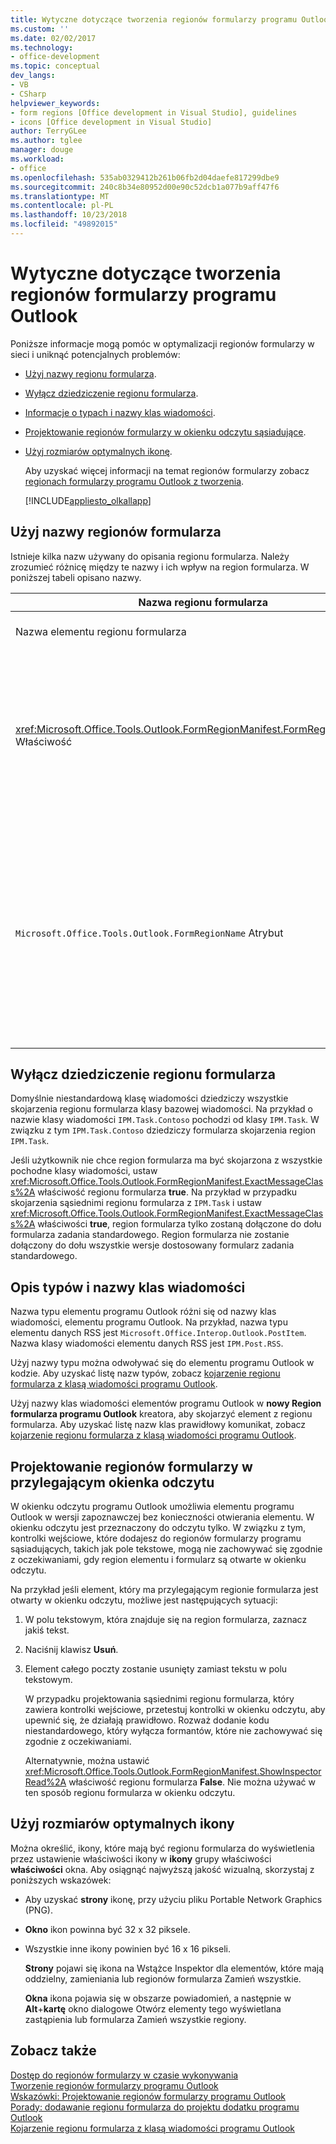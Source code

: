 ```yaml
---
title: Wytyczne dotyczące tworzenia regionów formularzy programu Outlook
ms.custom: ''
ms.date: 02/02/2017
ms.technology:
- office-development
ms.topic: conceptual
dev_langs:
- VB
- CSharp
helpviewer_keywords:
- form regions [Office development in Visual Studio], guidelines
- icons [Office development in Visual Studio]
author: TerryGLee
ms.author: tglee
manager: douge
ms.workload:
- office
ms.openlocfilehash: 535ab0329412b261b06fb2d04daefe817299dbe9
ms.sourcegitcommit: 240c8b34e80952d00e90c52dcb1a077b9aff47f6
ms.translationtype: MT
ms.contentlocale: pl-PL
ms.lasthandoff: 10/23/2018
ms.locfileid: "49892015"
---
```

# <a name="guidelines-to-create-outlook-form-regions"></a>Wytyczne dotyczące tworzenia regionów formularzy programu Outlook
  Poniższe informacje mogą pomóc w optymalizacji regionów formularzy w sieci i uniknąć potencjalnych problemów:  
  
- [Użyj nazwy regionu formularza](#UsingFormRegions).  
  
- [Wyłącz dziedziczenie regionu formularza](#DisablingInheritance).  
  
- [Informacje o typach i nazwy klas wiadomości](#ClassNames).  
  
- [Projektowanie regionów formularzy w okienku odczytu sąsiadujące](#ReadingPane).  
  
- [Użyj rozmiarów optymalnych ikonę](#UsingOptimal).  
  
  Aby uzyskać więcej informacji na temat regionów formularzy zobacz [regionach formularzy programu Outlook z tworzenia](../vsto/creating-outlook-form-regions.md).  
  
  [!INCLUDE[appliesto_olkallapp](../vsto/includes/appliesto-olkallapp-md.md)]  
  
##  <a name="UsingFormRegions"></a> Użyj nazwy regionów formularza  
 Istnieje kilka nazw używany do opisania regionu formularza. Należy zrozumieć różnicę między te nazwy i ich wpływ na region formularza. W poniższej tabeli opisano nazwy.  
  
|Nazwa regionu formularza|Opis|  
|----------------------|-----------------|  
|Nazwa elementu regionu formularza|Nazwa określona dla **Region formularza programu Outlook** pozycja **Dodaj nowy element** okno dialogowe. Jest to nazwa pliku kodu regionu formularza, który pojawia się w **Eksploratora rozwiązań**.|  
|<xref:Microsoft.Office.Tools.Outlook.FormRegionManifest.FormRegionName%2A> Właściwość|Określ tę nazwę w **tekst opisu i wybierz preferencje wyświetlania** strony **nowy Region formularza programu Outlook** kreatora. Ta nazwa jest wyświetlana jako **FormRegionName** właściwość **właściwości** okna.<br /><br /> Użyj <xref:Microsoft.Office.Tools.Outlook.FormRegionManifest.FormRegionName%2A> właściwości w celu określenia etykietę, która identyfikuje region formularza programu Outlook interfejsu użytkownika (UI). Dla regionów formularza oddzielny ta nazwa jest wyświetlana jako przycisk na Wstążce elementu programu Outlook.<br /><br /> Dla regionów formularza sąsiednimi ta nazwa pojawia się jako tekst nagłówka powyżej regionu formularza.|  
|`Microsoft.Office.Tools.Outlook.FormRegionName` Atrybut|Po dodaniu **Region formularza programu Outlook** elementu do projektu, program Visual Studio ustawia tę właściwość, aby w pełni kwalifikowaną nazwę regionu formularza. W pełni kwalifikowana nazwa domyślna jest nazwa dodatku narzędzi VSTO połączona nazwa regionu formularza za pomocą pojedynczego znaku kropki — na przykład `OutlookAddIn1.FormRegion1`.<br /><br /> Ta w pełni kwalifikowana nazwa pojawia się również jako atrybut u góry klasy fabryka regionów formularza.<br /><br /> Użyj `Microsoft.Office.Tools.Outlook.FormRegionName` atrybutu, aby jednoznacznie zidentyfikować region formularza we wszystkich dodatków narzędzi VSTO dla programu Outlook. Nie można zmienić wartość `Microsoft.Office.Tools.Outlook.FormRegionName` atrybutu, zmieniając element regionu formularza lub zmieniając <xref:Microsoft.Office.Tools.Outlook.FormRegionManifest.FormRegionName%2A> właściwości. Aby zmienić tę nazwę, należy zmodyfikować `Microsoft.Office.Tools.Outlook.FormRegionName` atrybutu w pliku kodu regionu formularza.|  
  
##  <a name="DisablingInheritance"></a> Wyłącz dziedziczenie regionu formularza  
 Domyślnie niestandardową klasę wiadomości dziedziczy wszystkie skojarzenia regionu formularza klasy bazowej wiadomości. Na przykład o nazwie klasy wiadomości `IPM.Task.Contoso` pochodzi od klasy `IPM.Task`. W związku z tym `IPM.Task.Contoso` dziedziczy formularza skojarzenia region `IPM.Task`.  
  
 Jeśli użytkownik nie chce region formularza ma być skojarzona z wszystkie pochodne klasy wiadomości, ustaw <xref:Microsoft.Office.Tools.Outlook.FormRegionManifest.ExactMessageClass%2A> właściwość regionu formularza **true**. Na przykład w przypadku skojarzenia sąsiednimi regionu formularza z `IPM.Task` i ustaw <xref:Microsoft.Office.Tools.Outlook.FormRegionManifest.ExactMessageClass%2A> właściwości **true**, region formularza tylko zostaną dołączone do dołu formularza zadania standardowego. Region formularza nie zostanie dołączony do dołu wszystkie wersje dostosowany formularz zadania standardowego.  
  
##  <a name="ClassNames"></a> Opis typów i nazwy klas wiadomości  
 Nazwa typu elementu programu Outlook różni się od nazwy klas wiadomości, elementu programu Outlook. Na przykład, nazwa typu elementu danych RSS jest `Microsoft.Office.Interop.Outlook.PostItem`. Nazwa klasy wiadomości elementu danych RSS jest `IPM.Post.RSS`.  
  
 Użyj nazwy typu można odwoływać się do elementu programu Outlook w kodzie. Aby uzyskać listę nazw typów, zobacz [kojarzenie regionu formularza z klasą wiadomości programu Outlook](../vsto/associating-a-form-region-with-an-outlook-message-class.md).  
  
 Użyj nazwy klas wiadomości elementów programu Outlook w **nowy Region formularza programu Outlook** kreatora, aby skojarzyć element z regionu formularza. Aby uzyskać listę nazw klas prawidłowy komunikat, zobacz [kojarzenie regionu formularza z klasą wiadomości programu Outlook](../vsto/associating-a-form-region-with-an-outlook-message-class.md).  
  
##  <a name="ReadingPane"></a> Projektowanie regionów formularzy w przylegającym okienka odczytu  
 W okienku odczytu programu Outlook umożliwia elementu programu Outlook w wersji zapoznawczej bez konieczności otwierania elementu. W okienku odczytu jest przeznaczony do odczytu tylko. W związku z tym, kontrolki wejściowe, które dodajesz do regionów formularzy programu sąsiadujących, takich jak pole tekstowe, mogą nie zachowywać się zgodnie z oczekiwaniami, gdy region elementu i formularz są otwarte w okienku odczytu.  
  
 Na przykład jeśli element, który ma przylegającym regionie formularza jest otwarty w okienku odczytu, możliwe jest następujących sytuacji:  
  
1. W polu tekstowym, która znajduje się na region formularza, zaznacz jakiś tekst.  
  
2. Naciśnij klawisz **Usuń**.  
  
3. Element całego poczty zostanie usunięty zamiast tekstu w polu tekstowym.  
  
   W przypadku projektowania sąsiednimi regionu formularza, który zawiera kontrolki wejściowe, przetestuj kontrolki w okienku odczytu, aby upewnić się, że działają prawidłowo. Rozważ dodanie kodu niestandardowego, który wyłącza formantów, które nie zachowywać się zgodnie z oczekiwaniami.  
  
   Alternatywnie, można ustawić <xref:Microsoft.Office.Tools.Outlook.FormRegionManifest.ShowInspectorRead%2A> właściwość regionu formularza **False**. Nie można używać w ten sposób regionu formularza w okienku odczytu.  
  
##  <a name="UsingOptimal"></a> Użyj rozmiarów optymalnych ikony  
 Można określić, ikony, które mają być regionu formularza do wyświetlenia przez ustawienie właściwości ikony w **ikony** grupy właściwości **właściwości** okna. Aby osiągnąć najwyższą jakość wizualną, skorzystaj z poniższych wskazówek:  
  
- Aby uzyskać **strony** ikonę, przy użyciu pliku Portable Network Graphics (PNG).  
  
- **Okno** ikon powinna być 32 x 32 piksele.  
  
- Wszystkie inne ikony powinien być 16 x 16 pikseli.  
  
  **Strony** pojawi się ikona na Wstążce Inspektor dla elementów, które mają oddzielny, zamieniania lub regionów formularza Zamień wszystkie.  
  
  **Okna** ikona pojawia się w obszarze powiadomień, a następnie w **Alt**+**kartę** okno dialogowe Otwórz elementy tego wyświetlana zastąpienia lub formularza Zamień wszystkie regiony.  
  
## <a name="see-also"></a>Zobacz także  
 [Dostęp do regionów formularzy w czasie wykonywania](../vsto/accessing-a-form-region-at-run-time.md)   
 [Tworzenie regionów formularzy programu Outlook](../vsto/creating-outlook-form-regions.md)   
 [Wskazówki: Projektowanie regionów formularzy programu Outlook](../vsto/walkthrough-designing-an-outlook-form-region.md)   
 [Porady: dodawanie regionu formularza do projektu dodatku programu Outlook](../vsto/how-to-add-a-form-region-to-an-outlook-add-in-project.md)   
 [Kojarzenie regionu formularza z klasą wiadomości programu Outlook](../vsto/associating-a-form-region-with-an-outlook-message-class.md)  
  
  